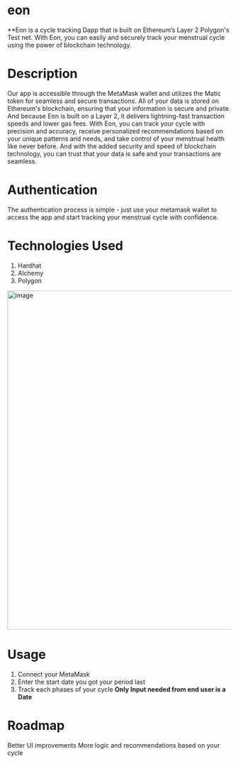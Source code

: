# eon

**Eon is a cycle tracking Dapp that is built on Ethereum’s Layer 2 Polygon's Test net. With Eon, you can easily and securely track your menstrual cycle using the power of blockchain technology.



# **Description**


Our app is accessible through the MetaMask wallet and utilizes the Matic token for seamless and secure transactions.
All of your data is stored on Ethereum's blockchain, ensuring that your information is secure and private. And because Eon is built on a Layer 2, it delivers lightning-fast transaction speeds and lower gas fees. 
With Eon, you can track your cycle with precision and accuracy, receive personalized recommendations based on your unique patterns and needs, and take control of your menstrual health like never before. And with the added security and speed of blockchain technology, you can trust that your data is safe and your transactions are seamless.




# **Authentication**

The authentication process is simple - just use your metamask wallet   to access the app and start tracking your menstrual cycle with confidence.



# **Technologies Used**

1. Hardhat 
2. Alchemy 
3. Polygon 


<img width="764" alt="image" src="https://github.com/sutanmuleta/eon/assets/93734061/2e61d961-1590-47fe-b2be-27343e8dc60c">


# **Usage** 

1. Connect your MetaMask 
2. Enter the start date you got your period last 
3. Track each phases of your cycle 
 **Only Input needed from end user is a Date** 





# **Roadmap**

Better UI improvements 
More logic and recommendations based on your cycle 






